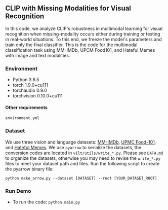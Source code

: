 ## CLIP with Missing Modalities for Visual Recognition
In this code, we analyze CLIP's robustness in multimodal learning for visual recognition when missing-modality occurs either during training or testing in real-world situations. To this end, we freeze the model's parameters and train only the final classifier. 
This is the code for the multimodal classification task using MM-IMDb, UPCM Food101, and Hateful Memes with image and text modalities. 


### Environment
* Python 3.8.5
* torch 1.9.0+cu111
* torchaudio 0.9.0
* torchvision 0.10.0+cu111

#### Other requirements
```
environment.yml
```

### Dataset
We use three vision and language datasets: [MM-IMDb](https://github.com/johnarevalo/gmu-mmimdb), [UPMC Food-101](https://visiir.isir.upmc.fr/explore), and [Hateful Memes](https://ai.facebook.com/blog/hateful-memes-challenge-and-data-set/). We use `pyarrow` to serialize the datasets, the conversion codes are located in `vilt/utils/write_*.py`. Please see `DATA.md` to organize the datasets, otherwise you may need to revise the `write_*.py` files to meet your dataset path and files. Run the following script to create the pyarrow binary file:
```
python make_arrow.py --dataset [DATASET] --root [YOUR_DATASET_ROOT]
```

### Run Demo
* To run the code:
`python main.py` 



